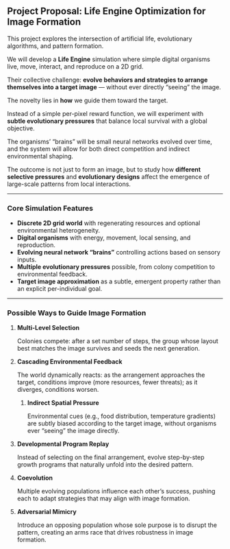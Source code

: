 ## **Project Proposal: Life Engine Optimization for Image Formation**

This project explores the intersection of artificial life, evolutionary algorithms, and pattern formation.

We will develop a **Life Engine** simulation where simple digital organisms live, move, interact, and reproduce on a 2D grid.

Their collective challenge: **evolve behaviors and strategies to arrange themselves into a target image** — without ever directly “seeing” the image.

The novelty lies in **how** we guide them toward the target.

Instead of a simple per-pixel reward function, we will experiment with **subtle evolutionary pressures** that balance local survival with a global objective.

The organisms’ “brains” will be small neural networks evolved over time, and the system will allow for both direct competition and indirect environmental shaping.

The outcome is not just to form an image, but to study how **different selective pressures** and **evolutionary designs** affect the emergence of large-scale patterns from local interactions.

---

### **Core Simulation Features**

- **Discrete 2D grid world** with regenerating resources and optional environmental heterogeneity.
- **Digital organisms** with energy, movement, local sensing, and reproduction.
- **Evolving neural network “brains”** controlling actions based on sensory inputs.
- **Multiple evolutionary pressures** possible, from colony competition to environmental feedback.
- **Target image approximation** as a subtle, emergent property rather than an explicit per-individual goal.

---

### **Possible Ways to Guide Image Formation**

1. **Multi-Level Selection**
    
    Colonies compete: after a set number of steps, the group whose layout best matches the image survives and seeds the next generation.
    
2. **Cascading Environmental Feedback**
    
    The world dynamically reacts: as the arrangement approaches the target, conditions improve (more resources, fewer threats); as it diverges, conditions worsen.
    
    1. **Indirect Spatial Pressure**
        
        Environmental cues (e.g., food distribution, temperature gradients) are subtly biased according to the target image, without organisms ever “seeing” the image directly.
        
3. **Developmental Program Replay**
    
    Instead of selecting on the final arrangement, evolve step-by-step growth programs that naturally unfold into the desired pattern.
    
4. **Coevolution**
    
    Multiple evolving populations influence each other’s success, pushing each to adapt strategies that may align with image formation.
    
5. **Adversarial Mimicry**
    
    Introduce an opposing population whose sole purpose is to disrupt the pattern, creating an arms race that drives robustness in image formation.